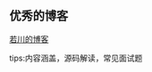 ## 优秀的博客

[若川的博客](https://lxchuan12.gitee.io/promisify/#_4-2-promise-%E5%88%9D%E6%AD%A5%E4%BC%98%E5%8C%96)

tips:内容涵盖，源码解读，常见面试题

